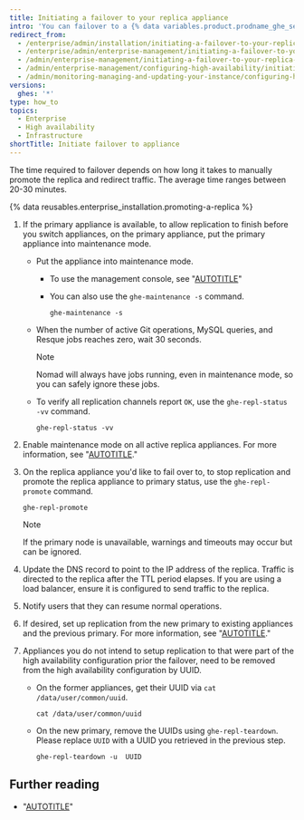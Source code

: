 ```yaml
---
title: Initiating a failover to your replica appliance
intro: 'You can failover to a {% data variables.product.prodname_ghe_server %} replica appliance using the command line for maintenance and testing, or if the primary appliance fails.'
redirect_from:
  - /enterprise/admin/installation/initiating-a-failover-to-your-replica-appliance
  - /enterprise/admin/enterprise-management/initiating-a-failover-to-your-replica-appliance
  - /admin/enterprise-management/initiating-a-failover-to-your-replica-appliance
  - /admin/enterprise-management/configuring-high-availability/initiating-a-failover-to-your-replica-appliance
  - /admin/monitoring-managing-and-updating-your-instance/configuring-high-availability/initiating-a-failover-to-your-replica-appliance
versions:
  ghes: '*'
type: how_to
topics:
  - Enterprise
  - High availability
  - Infrastructure
shortTitle: Initiate failover to appliance
---
```

The time required to failover depends on how long it takes to manually promote the replica and redirect traffic. The average time ranges between 20-30 minutes.

{% data reusables.enterprise_installation.promoting-a-replica %}

1. If the primary appliance is available, to allow replication to finish before you switch appliances, on the primary appliance, put the primary appliance into maintenance mode.

   * Put the appliance into maintenance mode.

     * To use the management console, see "[AUTOTITLE](/admin/configuration/configuring-your-enterprise/enabling-and-scheduling-maintenance-mode)"

     * You can also use the `ghe-maintenance -s` command.

       ```shell
       ghe-maintenance -s
       ```

   * When the number of active Git operations, MySQL queries, and Resque jobs reaches zero, wait 30 seconds.

     > [!NOTE]
     > Nomad will always have jobs running, even in maintenance mode, so you can safely ignore these jobs.

   * To verify all replication channels report `OK`, use the `ghe-repl-status -vv` command.

     ```shell
     ghe-repl-status -vv
     ```

1. Enable maintenance mode on all active replica appliances. For more information, see "[AUTOTITLE](/admin/administering-your-instance/enabling-and-scheduling-maintenance-mode)."

1. On the replica appliance you'd like to fail over to, to stop replication and promote the replica appliance to primary status, use the `ghe-repl-promote` command.

   ```shell
   ghe-repl-promote
   ```

   > [!NOTE]
   > If the primary node is unavailable, warnings and timeouts may occur but can be ignored.

1. Update the DNS record to point to the IP address of the replica. Traffic is directed to the replica after the TTL period elapses. If you are using a load balancer, ensure it is configured to send traffic to the replica.
1. Notify users that they can resume normal operations.
1. If desired, set up replication from the new primary to existing appliances and the previous primary. For more information, see "[AUTOTITLE](/admin/enterprise-management/configuring-high-availability/about-high-availability-configuration#utilities-for-replication-management)."
1. Appliances you do not intend to setup replication to that were part of the high availability configuration prior the failover, need to be removed from the high availability configuration by UUID.
    * On the former appliances, get their UUID via `cat /data/user/common/uuid`.

      ```shell
      cat /data/user/common/uuid
      ```

    * On the new primary, remove the UUIDs using `ghe-repl-teardown`. Please replace `UUID` with a UUID you retrieved in the previous step.

      ```shell
      ghe-repl-teardown -u  UUID
      ```

## Further reading

* "[AUTOTITLE](/admin/enterprise-management/configuring-high-availability/about-high-availability-configuration#utilities-for-replication-management)"
